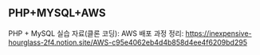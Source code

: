 PHP+MYSQL+AWS
---
PHP + MySQL 실습 자료(클론 코딩):
AWS 배포 과정 정리: https://inexpensive-hourglass-2f4.notion.site/AWS-c95e4062eb4d4b858d4ee4f6209bd295
